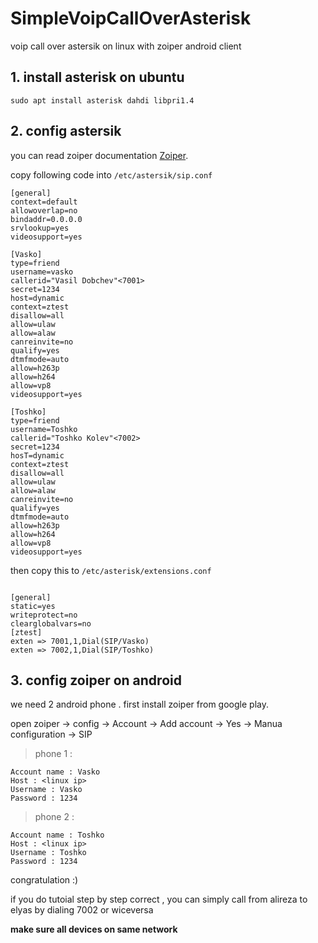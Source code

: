 # SimpleVoipCallOverAsterisk
voip call over astersik on linux with zoiper android client

## 1. install asterisk on ubuntu
``` sudo apt install asterisk dahdi libpri1.4 ```



## 2. config astersik 
you can read zoiper documentation  [Zoiper](https://www.zoiper.com/downloads/documentation/How_to_place_video_calls_with_Zoiper3.pdf).




copy following code into ```/etc/astersik/sip.conf```
```
[general]
context=default
allowoverlap=no
bindaddr=0.0.0.0
srvlookup=yes
videosupport=yes

[Vasko]
type=friend
username=vasko
callerid="Vasil Dobchev"<7001>
secret=1234
host=dynamic
context=ztest
disallow=all
allow=ulaw
allow=alaw
canreinvite=no
qualify=yes
dtmfmode=auto
allow=h263p
allow=h264
allow=vp8
videosupport=yes

[Toshko]
type=friend
username=Toshko
callerid="Toshko Kolev"<7002>
secret=1234
hosT=dynamic
context=ztest
disallow=all
allow=ulaw
allow=alaw
canreinvite=no
qualify=yes
dtmfmode=auto
allow=h263p
allow=h264
allow=vp8
videosupport=yes

```


then copy this to ``` /etc/asterisk/extensions.conf ```




```

[general]
static=yes
writeprotect=no
clearglobalvars=no
[ztest]
exten => 7001,1,Dial(SIP/Vasko)  
exten => 7002,1,Dial(SIP/Toshko)
```

## 3. config zoiper on android
we need 2 android phone  . first install zoiper from google play.


open zoiper -> config -> Account -> Add account -> Yes -> Manua configuration -> SIP 

>phone 1 : 
```
Account name : Vasko
Host : <linux ip>
Username : Vasko
Password : 1234
```



>phone 2 : 
```
Account name : Toshko
Host : <linux ip>
Username : Toshko
Password : 1234
```

congratulation :)
 
 if you do tutoial step by step correct , you can simply call from alireza to elyas by dialing 7002 or wiceversa

**make sure all devices on same network**
